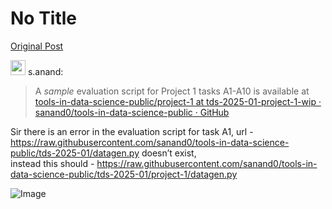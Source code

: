 # No Title

[Original Post](https://discourse.onlinedegree.iitm.ac.in/t/164277/153)

<aside class="quote group-faculty" data-username="s.anand" data-post="1" data-topic="164277">
<div class="title">
<div class="quote-controls"></div>
<img alt="" width="24" height="24" src="https://dub1.discourse-cdn.com/flex013/user_avatar/discourse.onlinedegree.iitm.ac.in/s.anand/48/15264_2.png" class="avatar"> s.anand:</div>
<blockquote>
<p>A <em>sample</em> evaluation script for Project 1 tasks A1-A10 is available at <a href="https://github.com/sanand0/tools-in-data-science-public/tree/tds-2025-01-project-1-wip/project-1" rel="noopener nofollow ugc">tools-in-data-science-public/project-1 at tds-2025-01-project-1-wip · sanand0/tools-in-data-science-public · GitHub</a></p>
</blockquote>
</aside>
<p>Sir there is an error in the evaluation script for task A1, url - <a href="https://raw.githubusercontent.com/sanand0/tools-in-data-science-public/tds-2025-01/datagen.py" rel="noopener nofollow ugc">https://raw.githubusercontent.com/sanand0/tools-in-data-science-public/tds-2025-01/datagen.py</a> doesn’t exist,<br>
instead this should - <a href="https://raw.githubusercontent.com/sanand0/tools-in-data-science-public/tds-2025-01/project-1/datagen.py" rel="noopener nofollow ugc">https://raw.githubusercontent.com/sanand0/tools-in-data-science-public/tds-2025-01/project-1/datagen.py</a></p>

![Image](https://dub1.discourse-cdn.com/flex013/user_avatar/discourse.onlinedegree.iitm.ac.in/s.anand/48/15264_2.png)